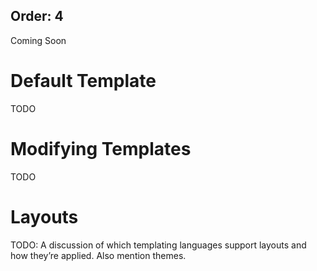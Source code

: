 ﻿Order: 4
---
Coming Soon

# Default Template

TODO

# Modifying Templates

TODO

# Layouts

TODO: A discussion of which templating languages support layouts and how they’re applied. Also mention themes.